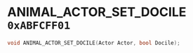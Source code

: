 # ANIMAL_ACTOR_SET_DOCILE `0xABFCFF01`

```cpp
void ANIMAL_ACTOR_SET_DOCILE(Actor Actor, bool Docile);
```